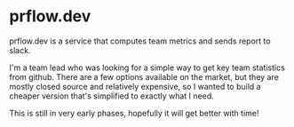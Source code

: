 # prflow.dev
prflow.dev is a service that computes team metrics and sends report to slack.

I'm a team lead who was looking for a simple way to get key team statistics from github. There are a few options available on the market, but they are mostly closed source and relatively expensive, so I wanted to build a cheaper version that's simplified to exactly what I need.  

This is still in very early phases, hopefully it will get better with time!

